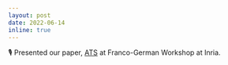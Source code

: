 ```yaml
---
layout: post
date: 2022-06-14
inline: true
---
```


🎙️ Presented our paper, [ATS](https://adaptivetokensampling.github.io/) at Franco-German Workshop at Inria. 

